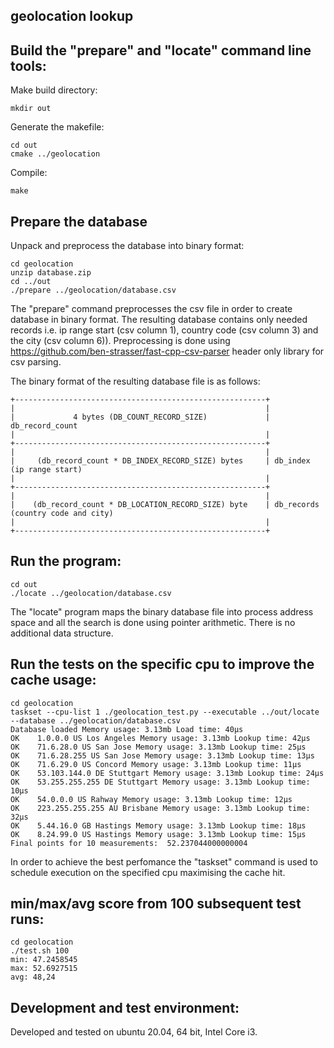 ## geolocation lookup
## Build the "prepare" and "locate" command line tools:
Make build directory:
```
mkdir out
```
Generate the makefile:
```
cd out
cmake ../geolocation
```
Compile:
```
make
```
## Prepare the database
Unpack and preprocess the database into binary format:
```
cd geolocation
unzip database.zip
cd ../out
./prepare ../geolocation/database.csv
```
The "prepare" command preprocesses the csv file in order to create database in binary format. The resulting database contains only needed records i.e. ip range start (csv column 1), country code (csv column 3) and the city (csv column 6)). Preprocessing is done using https://github.com/ben-strasser/fast-cpp-csv-parser header only library for csv parsing.

The binary format of the resulting database file is as follows:
```
+--------------------------------------------------------+
|                                                        |
|             4 bytes (DB_COUNT_RECORD_SIZE)             | db_record_count
|                                                        |
+--------------------------------------------------------+
|                                                        |
|     (db_record_count * DB_INDEX_RECORD_SIZE) bytes     | db_index (ip range start)
|                                                        |
+--------------------------------------------------------+
|                                                        |
|    (db_record_count * DB_LOCATION_RECORD_SIZE) byte    | db_records (country code and city)
|                                                        |
+--------------------------------------------------------+
```
## Run the program:
```
cd out
./locate ../geolocation/database.csv
```
The "locate" program maps the binary database file into process address space and all the search is done using pointer arithmetic. There is no additional data structure.
## Run the tests on the specific cpu to improve the cache usage:
```
cd geolocation
taskset --cpu-list 1 ./geolocation_test.py --executable ../out/locate --database ../geolocation/database.csv
Database loaded Memory usage: 3.13mb Load time: 40μs
OK    1.0.0.0 US Los Angeles Memory usage: 3.13mb Lookup time: 42μs
OK    71.6.28.0 US San Jose Memory usage: 3.13mb Lookup time: 25μs
OK    71.6.28.255 US San Jose Memory usage: 3.13mb Lookup time: 13μs
OK    71.6.29.0 US Concord Memory usage: 3.13mb Lookup time: 11μs
OK    53.103.144.0 DE Stuttgart Memory usage: 3.13mb Lookup time: 24μs
OK    53.255.255.255 DE Stuttgart Memory usage: 3.13mb Lookup time: 10μs
OK    54.0.0.0 US Rahway Memory usage: 3.13mb Lookup time: 12μs
OK    223.255.255.255 AU Brisbane Memory usage: 3.13mb Lookup time: 32μs
OK    5.44.16.0 GB Hastings Memory usage: 3.13mb Lookup time: 18μs
OK    8.24.99.0 US Hastings Memory usage: 3.13mb Lookup time: 15μs
Final points for 10 measurements:  52.237044000000004
```
In order to achieve the best perfomance the "taskset" command is used to schedule execution on the specified cpu maximising the cache hit.
## min/max/avg score from 100 subsequent test runs:
```
cd geolocation
./test.sh 100
min: 47.2458545
max: 52.6927515
avg: 48,24
```
## Development and test environment:
Developed and tested on ubuntu 20.04, 64 bit, Intel Core i3.
